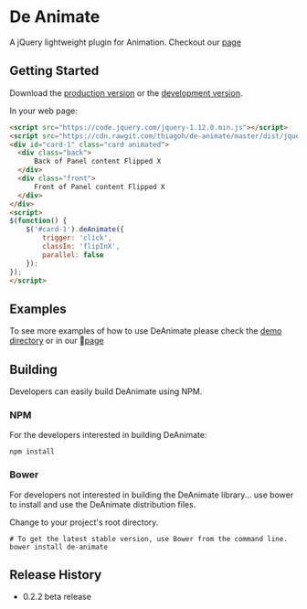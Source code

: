# De Animate

A jQuery lightweight plugin for Animation. Checkout our [page](http://thiagoh.github.io/de-animate/)



## Getting Started
Download the [production version][min] or the [development version][max].

[min]: https://cdn.rawgit.com/thiagoh/de-animate/0.2.3/dist/jquery.de-animate.min.js
[max]: https://cdn.rawgit.com/thiagoh/de-animate/0.2.3/dist/jquery.de-animate.js

In your web page:

```html
<script src="https://code.jquery.com/jquery-1.12.0.min.js"></script>
<script src="https://cdn.rawgit.com/thiagoh/de-animate/master/dist/jquery.de-animate.min.js"></script>
<div id="card-1" class="card animated">
  <div class="back">
      Back of Panel content Flipped X
  </div>
  <div class="front">
      Front of Panel content Flipped X
  </div>
</div>
<script>
$(function() {
    $('#card-1').deAnimate({
        trigger: 'click',
        classIn: 'flipInX',
        parallel: false
    });
});
</script>
```

## Examples
To see more examples of how to use DeAnimate please check the [demo directory](https://github.com/thiagoh/de-animate/tree/master/demo) or in our [page](http://thiagoh.github.io/de-animate/)

## Building
Developers can easily build DeAnimate using NPM.

### NPM

For the developers interested in building DeAnimate:
```
npm install
```

### Bower

For developers not interested in building the DeAnimate library... use bower to install and use the DeAnimate distribution files.

Change to your project's root directory.
```
# To get the latest stable version, use Bower from the command line.
bower install de-animate
```

## Release History
* 0.2.2 beta release
